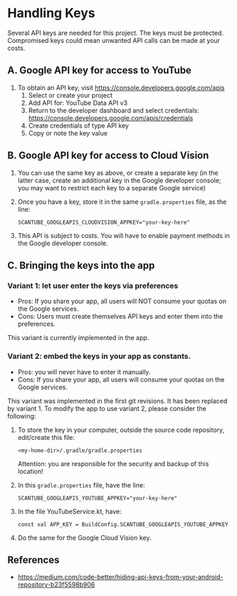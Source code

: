 # Handling Keys

Several API keys are needed for this project. The keys must be protected. Compromised keys could mean unwanted API calls can be made at your costs.

## A. Google API key for access to YouTube

1. To obtain an API key, visit https://console.developers.google.com/apis
    1. Select or create your project
    2. Add API for: YouTube Data API v3
    3. Return to the developer dashboard and select credentials: https://console.developers.google.com/apis/credentials
    4. Create credentials of type API key
    5. Copy or note the key value    

## B. Google API key for access to Cloud Vision

1. You can use the same key as above, or create a separate key
   (in the latter case, create an additional key in the Google developer console; you may want to
   restrict each key to a separate Google service)

2. Once you have a key, store it in the same `gradle.properties` file, as the line:

   ``SCANTUBE_GOOGLEAPIS_CLOUDVISION_APPKEY="your-key-here"``

3. This API is subject to costs. You will have to enable payment methods in the Google developer console.

## C. Bringing the keys into the app

### Variant 1: let user enter the keys via preferences

- Pros: If you share your app, all users will NOT consume your quotas on the Google services.
- Cons: Users must create themselves API keys and enter them into the preferences.

This variant is currently implemented in the app.

### Variant 2: embed the keys in your app as constants.

- Pros: you will never have to enter it manually.
- Cons: If you share your app, all users will consume your quotas on the Google services.

This variant was implemented in the first git revisions. It has been replaced by variant 1. To modify the app to use variant 2, please consider the following:

1. To store the key in your computer, outside the source code repository, edit/create this file:

   ``<my-home-dir>/.gradle/gradle.properties``
   
   Attention: you are responsible for the security and backup of this location!

2. In this `gradle.properties` file, have the line:

   ``SCANTUBE_GOOGLEAPIS_YOUTUBE_APPKEY="your-key-here"``
 
3. In the file YouTubeService.kt, have:

   ``const val APP_KEY = BuildConfig.SCANTUBE_GOOGLEAPIS_YOUTUBE_APPKEY``

4. Do the same for the Google Cloud Vision key.


## References

- https://medium.com/code-better/hiding-api-keys-from-your-android-repository-b23f5598b906
